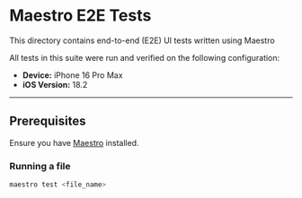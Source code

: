# Maestro E2E Tests

This directory contains end-to-end (E2E) UI tests written using Maestro

All tests in this suite were run and verified on the following configuration:

- **Device:** iPhone 16 Pro Max  
- **iOS Version:** 18.2

---

## Prerequisites

Ensure you have [Maestro](https://maestro.mobile.dev/) installed.

### Running a file

```bash
maestro test <file_name>
